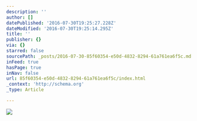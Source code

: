 ```yaml
---
description: ''
author: []
datePublished: '2016-07-30T19:25:27.228Z'
dateModified: '2016-07-30T19:25:14.295Z'
title: ''
publisher: {}
via: {}
starred: false
sourcePath: _posts/2016-07-30-85f60354-e50d-4832-8294-61a761ea6f5c.md
inFeed: true
hasPage: true
inNav: false
url: 85f60354-e50d-4832-8294-61a761ea6f5c/index.html
_context: 'http://schema.org'
_type: Article

---
```

![](https://the-grid-user-content.s3-us-west-2.amazonaws.com/43f4ed84-d3b5-4a56-8cb2-e9ee28ad354f.png)